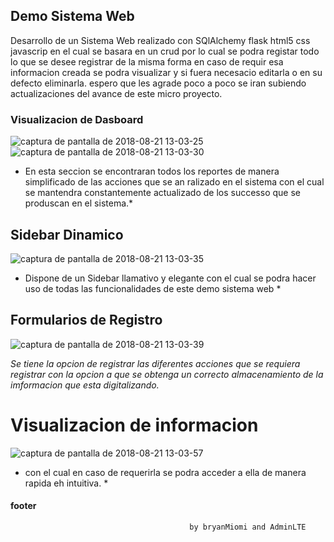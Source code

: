 
##  Demo Sistema Web

Desarrollo de un Sistema Web realizado con SQlAlchemy flask html5 css javascrip
en el cual se basara en  un crud  por lo cual se podra registar todo lo que se desee registrar  de la misma forma en caso de requir esa informacion creada se podra visualizar y si fuera necesacio editarla o en su defecto eliminarla. espero que les agrade
poco a poco se iran subiendo actualizaciones del avance de este micro proyecto.

### Visualizacion de Dasboard

![captura de pantalla de 2018-08-21 13-03-25](https://user-images.githubusercontent.com/13080951/44420120-bd784300-a542-11e8-942a-81156be3c947.png)
![captura de pantalla de 2018-08-21 13-03-30](https://user-images.githubusercontent.com/13080951/44420121-be10d980-a542-11e8-9f09-7661dae25bab.png)

* En esta seccion se encontraran todos los reportes de manera simplificado de las acciones que se an ralizado en el sistema con el cual se mantendra constantemente actualizado de los successo que se produscan en el sistema.*

## Sidebar Dinamico

![captura de pantalla de 2018-08-21 13-03-35](https://user-images.githubusercontent.com/13080951/44420123-be10d980-a542-11e8-9dff-99b96472f50c.png)

* Dispone de un Sidebar llamativo y elegante con el cual se podra hacer uso de todas las funcionalidades de este demo sistema web *

## Formularios de Registro

![captura de pantalla de 2018-08-21 13-03-39](https://user-images.githubusercontent.com/13080951/44420124-be10d980-a542-11e8-99e8-14f3693998ec.png)

*Se tiene la opcion de registrar  las diferentes acciones que se requiera registrar  con la opcion a que se obtenga un correcto almacenamiento de la imformacion que esta digitalizando.*

# Visualizacion de informacion

![captura de pantalla de 2018-08-21 13-03-57](https://user-images.githubusercontent.com/13080951/44420125-be10d980-a542-11e8-856b-7dae6da4b56d.png)

* con el cual en caso de requerirla se podra acceder a ella de manera rapida eh intuitiva. *
#### footer
                                            by bryanMiomi and AdminLTE
